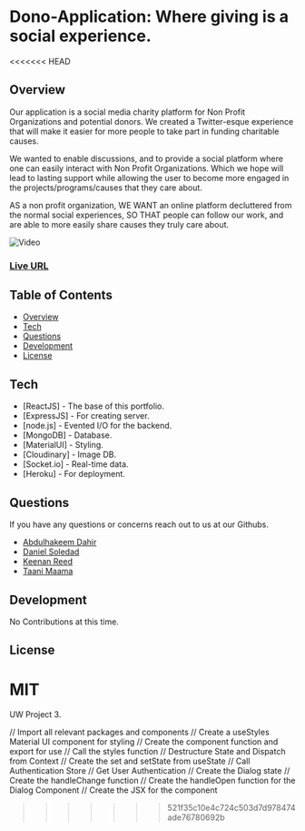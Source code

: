 # Dono-Application: Where giving is a social experience.

<<<<<<< HEAD
## Overview

Our application is a social media charity platform for Non Profit Organizations and potential donors. We created a Twitter-esque experience that will make it easier for more people to take part in funding charitable causes.

We wanted to enable discussions, and to provide a social platform where one can easily interact with Non Profit Organizations. Which we hope will lead to lasting support while allowing the user to become more engaged in the projects/programs/causes that they care about.

AS a non profit organization,
WE WANT an online platform decluttered from the normal social experiences,
SO THAT people can follow our work, and are able to more easily share causes they truly care about.

![Video](https://media.giphy.com/media/qdA5Qv3vGId0bTkz0Y/giphy.gif)

### [Live URL](https://dono-application.herokuapp.com/)

## Table of Contents

- [Overview](#overview)
- [Tech](#tech)
- [Questions](#questions)
- [Development](#development)
- [License](#license)

## Tech

- [ReactJS] - The base of this portfolio.
- [ExpressJS] - For creating server.
- [node.js] - Evented I/O for the backend.
- [MongoDB] - Database.
- [MaterialUI] - Styling.
- [Cloudinary] - Image DB.
- [Socket.io] - Real-time data.
- [Heroku] - For deployment.

## Questions

If you have any questions or concerns reach out to us at our Githubs.

- [Abdulhakeem Dahir](https://github.com/abdulhakeemdahir)
- [Daniel Soledad](https://github.com/TaaniBravo)
- [Keenan Reed](https://github.com/Tuzosdaniel12)
- [Taani Maama](https://github.com/AstralGnome)

## Development

No Contributions at this time.

## License

MIT
=======
UW Project 3.

// Import all relevant packages and components
// Create a useStyles Material UI component for styling
// Create the component function and export for use
// Call the styles function
// Destructure State and Dispatch from Context
// Create the set and setState from useState
// Call Authentication Store
// Get User Authentication
// Create the Dialog state
// Create the handleChange function
// Create the handleOpen function for the Dialog Component
// Create the JSX for the component
>>>>>>> 521f35c10e4c724c503d7d978474ade76780692b
